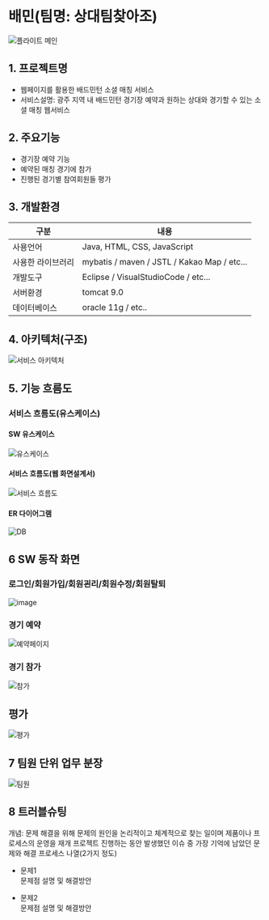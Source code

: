 # 배민(팀명: 상대팀찾아조)
![플라이트 메인](https://user-images.githubusercontent.com/100273022/170900835-cf4c5fd6-f9c5-41a1-b82c-fb1fbb2a3efd.png)

## 1. 프로젝트명
* 웹페이지를 활용한 배드민턴 소셜 매칭 서비스
* 서비스설명: 광주 지역 내 배드민턴 경기장 예약과 원하는 상대와 경기할 수 있는 소셜 매칭 웹서비스

## 2. 주요기능
* 경기장 예약 기능
* 예약된 매칭 경기에 참가
* 진행된 경기별 참여회원들 평가

## 3. 개발환경
|구분|내용|
|------|---|
|사용언어|Java, HTML, CSS, JavaScript|
|사용한 라이브러리| mybatis / maven / JSTL / Kakao Map / etc...|
|개발도구|Eclipse /  VisualStudioCode / etc...|
|서버환경|tomcat 9.0|
|데이터베이스| oracle 11g / etc..|

## 4. 아키텍처(구조)
![서비스 아키텍처](https://user-images.githubusercontent.com/25995055/169925538-15867bd9-aa0b-42fc-a39b-88981e926e51.png)


## 5. 기능 흐름도
### 서비스 흐름도(유스케이스)
#### SW 유스케이스
![유스케이스](https://user-images.githubusercontent.com/100273022/170901510-4af5e62e-ff96-4a71-be7c-212ce1f347d1.png)

#### 서비스 흐름도(웹 화면설계서)
![서비스 흐름도](https://user-images.githubusercontent.com/100273022/170901515-63afb5cd-3cfe-447d-a07e-ce89c56261cf.png)

#### ER 다이어그램
![DB](https://user-images.githubusercontent.com/100273022/170901530-e5a0dc00-59bf-4d53-992a-7909f0cb06e1.png)


## 6 SW 동작 화면

### 로그인/회원가입/회원괸리/회원수정/회원탈퇴
![image](https://user-images.githubusercontent.com/99248886/166612486-a17733a6-a3bb-4fd5-873f-57020ab80a16.png)

### 경기 예약
![예약페이지](https://user-images.githubusercontent.com/100273022/170901578-62cb93d9-5b6f-4af2-865a-8779df2b59a3.png)

### 경기 참가
![참가](https://user-images.githubusercontent.com/100273022/170901589-6501169c-202c-45d0-9c39-92b56f20680d.png)

##  평가
![평가](https://user-images.githubusercontent.com/100273022/170901605-569b1d2c-9169-49b9-a213-836b02d19c26.png)

## 7 팀원 단위 업무 분장
![팀원](https://user-images.githubusercontent.com/100273022/170901619-278beeb8-c9be-4636-8709-de17151d9e26.png)

## 8 트러블슈팅
개념: 문제 해결을 위해 문제의 원인을 논리적이고 체계적으로 찾는 일이며 제품이나 프로세스의 운영을 재개
프로젝트 진행하는 동안 발생했던 이슈 중 가장 기억에 남았던 문제와 해결 프로세스 나열(2가지 정도)
* 문제1<br>
 문제점 설명 및 해결방안
 
* 문제2<br>
 문제점 설명 및 해결방안

